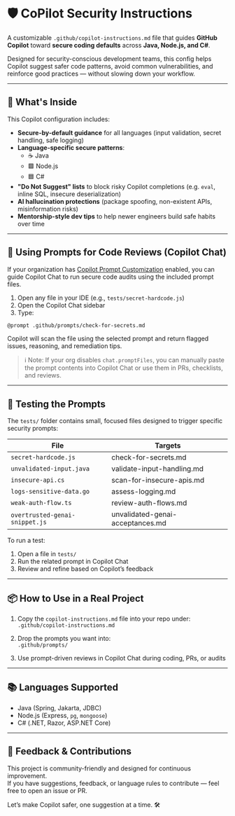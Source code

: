 # 🛡️ CoPilot Security Instructions

A customizable `.github/copilot-instructions.md` file that guides **GitHub Copilot** toward **secure coding defaults** across **Java, Node.js, and C#**.

Designed for security-conscious development teams, this config helps Copilot suggest safer code patterns, avoid common vulnerabilities, and reinforce good practices — without slowing down your workflow.

---

## 🔐 What's Inside

This Copilot configuration includes:

- **Secure-by-default guidance** for all languages (input validation, secret handling, safe logging)
- **Language-specific secure patterns**:
  - ☕ Java
  - 🟩 Node.js
  - 🟦 C#
- **"Do Not Suggest" lists** to block risky Copilot completions (e.g. `eval`, inline SQL, insecure deserialization)
- **AI hallucination protections** (package spoofing, non-existent APIs, misinformation risks)
- **Mentorship-style dev tips** to help newer engineers build safe habits over time

---

## 🧠 Using Prompts for Code Reviews (Copilot Chat)

If your organization has [Copilot Prompt Customization](https://docs.github.com/en/copilot/customizing-github-copilot/prompts-for-github-copilot#using-reusable-prompts) enabled, you can guide Copilot Chat to run secure code audits using the included prompt files.

1. Open any file in your IDE (e.g., `tests/secret-hardcode.js`)
2. Open the Copilot Chat sidebar
3. Type:

```bash
@prompt .github/prompts/check-for-secrets.md
```

Copilot will scan the file using the selected prompt and return flagged issues, reasoning, and remediation tips.

> ℹ️ Note: If your org disables `chat.promptFiles`, you can manually paste the prompt contents into Copilot Chat or use them in PRs, checklists, and reviews.

---

## 🧪 Testing the Prompts

The `tests/` folder contains small, focused files designed to trigger specific security prompts:

| File                           | Targets                                  |
|--------------------------------|------------------------------------------|
| `secret-hardcode.js`           | check-for-secrets.md                    |
| `unvalidated-input.java`       | validate-input-handling.md              |
| `insecure-api.cs`              | scan-for-insecure-apis.md               |
| `logs-sensitive-data.go`       | assess-logging.md                       |
| `weak-auth-flow.ts`            | review-auth-flows.md                    |
| `overtrusted-genai-snippet.js` | unvalidated-genai-acceptances.md        |

To run a test:

1. Open a file in `tests/`
2. Run the related prompt in Copilot Chat
3. Review and refine based on Copilot’s feedback

---

## 📦 How to Use in a Real Project

1. Copy the `copilot-instructions.md` file into your repo under:  
   `.github/copilot-instructions.md`

2. Drop the prompts you want into:  
   `.github/prompts/`

3. Use prompt-driven reviews in Copilot Chat during coding, PRs, or audits

---

## 📚 Languages Supported

- Java (Spring, Jakarta, JDBC)
- Node.js (Express, `pg`, `mongoose`)
- C# (.NET, Razor, ASP.NET Core)

---

## 📣 Feedback & Contributions

This project is community-friendly and designed for continuous improvement.  
If you have suggestions, feedback, or language rules to contribute — feel free to open an issue or PR.

Let’s make Copilot safer, one suggestion at a time. 🛠️
